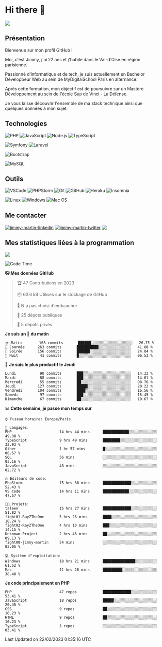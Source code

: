 # Hi there 👋

![](https://komarev.com/ghpvc/?username=jimmy-martin&color=1a1b27)

<!--
**jimmy-martin/jimmy-martin** is a ✨ _special_ ✨ repository because its `README.md` (this file) appears on your GitHub profile.

Here are some ideas to get you started:

- 🔭 I’m currently working on ...
- 🌱 I’m currently learning ...
- 👯 I’m looking to collaborate on ...
- 🤔 I’m looking for help with ...
- 💬 Ask me about ...
- 📫 How to reach me: ...
- 😄 Pronouns: ...
- ⚡ Fun fact: ...
-->

## Présentation

Bienvenue sur mon profil GitHub !

Moi, c'est Jimmy, j'ai 22 ans et j'habite dans le Val-d'Oise en région parisienne.

Passionné d'informatique et de tech, je suis actuellement en Bachelor Développeur Web au sein de MyDigitalSchool Paris en alternance.

Après cette formation, mon objectif est de poursuivre sur un Mastère Développement au sein de l'école Sup de Vinci - La Défense.

Je vous laisse découvrir l'ensemble de ma stack technique ainsi que quelques données à mon sujet.

## Technologies

<div>

![PHP](https://img.shields.io/badge/PHP-777BB4?style=for-the-badge&logo=php&logoColor=white) ![JavaScript](https://img.shields.io/badge/JavaScript-F7DF1E?style=for-the-badge&logo=javascript&logoColor=black) ![Node.js](https://img.shields.io/badge/Node.js-43853D?style=for-the-badge&logo=node.js&logoColor=white) ![TypeScript](https://img.shields.io/badge/TypeScript-007ACC?style=for-the-badge&logo=typescript&logoColor=white)

</div>
<div>

![Symfony](https://img.shields.io/badge/Symfony-092E20?style=for-the-badge&logo=symfony&logoColor=white) ![Laravel](https://img.shields.io/badge/Laravel-FF2D20?style=for-the-badge&logo=laravel&logoColor=white)

</div>
<div>

![Bootstrap](https://img.shields.io/badge/Bootstrap-563D7C?style=for-the-badge&logo=bootstrap&logoColor=white)

</div>
<div>

![MySQL](https://img.shields.io/badge/MySQL-4479A1?style=for-the-badge&logo=mysql&logoColor=white)

</div>

## Outils

![VSCode](https://img.shields.io/badge/VSCode-007ACC?style=for-the-badge&logo=visual-studio-code&logoColor=white)
![PHPStorm](http://img.shields.io/badge/-PHPStorm-181717?style=for-the-badge&logo=phpstorm&logoColor=white)
![Git](https://img.shields.io/badge/Git-E44C30?style=for-the-badge&logo=git&logoColor=white)
![GitHub](https://img.shields.io/badge/GitHub-100000?style=for-the-badge&logo=github&logoColor=white)
![Heroku](https://img.shields.io/badge/Heroku-6762a6?style=for-the-badge&logo=heroku&logoColor=white)
![Insomnia](https://img.shields.io/badge/Insomnia-5600cd?style=for-the-badge&logo=insomnia&logoColor=white)

![Linux](https://img.shields.io/badge/Linux-FCC624?style=for-the-badge&logo=linux&logoColor=white)
![Windows](https://img.shields.io/badge/Windows-0078D6?style=for-the-badge&logo=windows&logoColor=white)
![Mac OS](https://img.shields.io/badge/mac%20os-000000?style=for-the-badge&logo=apple&logoColor=white)

## Me contacter

<p>
<a href="https://www.linkedin.com/in/jimmy-martin-dev/" target="blank"><img align="center" src="https://img.shields.io/badge/-LinkedIn-0077B5?style=for-the-badge&logo=Linkedin&logoColor=white&link=https://www.linkedin.com/in/jimmy-martin-dev/" alt="jimmy-martin-linkedin"/></a>
<a href="https://twitter.com/jimmydev_" target="blank"><img align="center" src="https://img.shields.io/badge/-Twitter-1DA1F2?style=for-the-badge&logo=Twitter&logoColor=white&link=https://twitter.com/jimmydev_" alt="jimmy-martin-twitter"/></a>
 <a href="mailto:jimmy.martin952@gmail.com" target="blank"><img align="center" src="https://img.shields.io/badge/gmail-D14836?style=for-the-badge&logo=gmail&logoColor=white" /></a>
</p>

## Mes statistiques liées à la programmation

<a href="https://github-readme-stats.vercel.app/api/top-langs/?username=jimmy-martin&layout=compact">
  <img align="center" src="https://github-readme-stats.vercel.app/api/top-langs/?username=jimmy-martin&layout=compact"/>
</a>



<!--START_SECTION:waka-->
![Code Time](http://img.shields.io/badge/Code%20Time-1%2C538%20hrs%2050%20mins-blue)

**🐱 Mes données GitHub** 

> 🏆 47 Contributions en 2023
 > 
> 📦 63.6 kB Utilisés sur le stockage de GitHub 
 > 
> 🚫 N'a pas choisi d'embaucher
 > 
> 📜 25 dépots publiques 
 > 
> 🔑 5 dépots privés  
 > 
**Je suis un 🐤 du matin** 

```text
🌞 Matin        168 commits       ██████░░░░░░░░░░░░░░░░░░░   26.75 % 
🌆 Journée      263 commits       ██████████░░░░░░░░░░░░░░░   41.88 % 
🌃 Soirée       156 commits       ██████░░░░░░░░░░░░░░░░░░░   24.84 % 
🌙 Nuit          41 commits       █░░░░░░░░░░░░░░░░░░░░░░░░   06.53 % 

```
📅 **Je suis le plus productif le Jeudi** 

```text
Lundi           90 commits       ███░░░░░░░░░░░░░░░░░░░░░░   14.33 % 
Mardi           88 commits       ███░░░░░░░░░░░░░░░░░░░░░░   14.01 % 
Mercredi        55 commits       ██░░░░░░░░░░░░░░░░░░░░░░░   08.76 % 
Jeudi          127 commits       █████░░░░░░░░░░░░░░░░░░░░   20.22 % 
Vendredi       104 commits       ████░░░░░░░░░░░░░░░░░░░░░   16.56 % 
Samedi          97 commits       ███░░░░░░░░░░░░░░░░░░░░░░   15.45 % 
Dimanche        67 commits       ██░░░░░░░░░░░░░░░░░░░░░░░   10.67 % 

```


📊 **Cette semaine, je passe mon temps sur** 

```text
⌚︎ Fuseau horaire: Europe/Paris

💬 Langages: 
PHP                      14 hrs 44 mins      ████████████░░░░░░░░░░░░░   49.38 % 
TypeScript               9 hrs 49 mins       ████████░░░░░░░░░░░░░░░░░   32.93 % 
Other                    1 hr 57 mins        █░░░░░░░░░░░░░░░░░░░░░░░░   06.57 % 
SQL                      56 mins             ░░░░░░░░░░░░░░░░░░░░░░░░░   03.16 % 
JavaScript               48 mins             ░░░░░░░░░░░░░░░░░░░░░░░░░   02.72 % 

🔥 Éditeurs de code: 
PhpStorm                 15 hrs 38 mins      █████████████░░░░░░░░░░░░   52.43 % 
VS Code                  14 hrs 11 mins      ████████████░░░░░░░░░░░░░   47.57 % 

🐱‍💻 Projets: 
taleen                   15 hrs 27 mins      █████████████░░░░░░░░░░░░   51.82 % 
fight01-RayZTheOne       5 hrs 26 mins       ████░░░░░░░░░░░░░░░░░░░░░   18.24 % 
fight02-RayZTheOne       4 hrs 13 mins       ███░░░░░░░░░░░░░░░░░░░░░░   14.15 % 
Unknown Project          2 hrs 43 mins       ██░░░░░░░░░░░░░░░░░░░░░░░   09.13 % 
fight00-jimmy-martin     54 mins             ░░░░░░░░░░░░░░░░░░░░░░░░░   03.05 % 

💻 Système d'exploitation: 
Windows                  18 hrs 21 mins      ███████████████░░░░░░░░░░   61.52 % 
Mac                      11 hrs 28 mins      █████████░░░░░░░░░░░░░░░░   38.48 % 

```

**Je code principalement en PHP** 

```text
PHP                      47 repos            █████████████░░░░░░░░░░░░   53.41 % 
JavaScript               18 repos            █████░░░░░░░░░░░░░░░░░░░░   20.45 % 
CSS                      9 repos             ██░░░░░░░░░░░░░░░░░░░░░░░   10.23 % 
HTML                     9 repos             ██░░░░░░░░░░░░░░░░░░░░░░░   10.23 % 
TypeScript               3 repos             ░░░░░░░░░░░░░░░░░░░░░░░░░   03.41 % 

```



 Last Updated on 22/02/2023 01:35:16 UTC
<!--END_SECTION:waka-->


